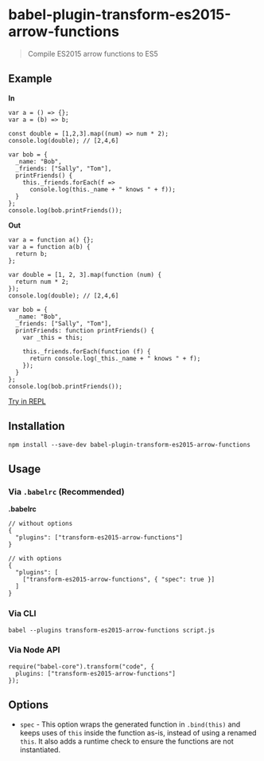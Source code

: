 babel-plugin-transform-es2015-arrow-functions
=============================================

> Compile ES2015 arrow functions to ES5

Example
-------

**In**

    var a = () => {};
    var a = (b) => b;

    const double = [1,2,3].map((num) => num * 2);
    console.log(double); // [2,4,6]

    var bob = {
      _name: "Bob",
      _friends: ["Sally", "Tom"],
      printFriends() {
        this._friends.forEach(f =>
          console.log(this._name + " knows " + f));
      }
    };
    console.log(bob.printFriends());

**Out**

    var a = function a() {};
    var a = function a(b) {
      return b;
    };

    var double = [1, 2, 3].map(function (num) {
      return num * 2;
    });
    console.log(double); // [2,4,6]

    var bob = {
      _name: "Bob",
      _friends: ["Sally", "Tom"],
      printFriends: function printFriends() {
        var _this = this;

        this._friends.forEach(function (f) {
          return console.log(_this._name + " knows " + f);
        });
      }
    };
    console.log(bob.printFriends());

[Try in REPL](http://babeljs.io/repl/#?evaluate=true&lineWrap=true&presets=es2015%2Ces2015-loose&experimental=false&loose=false&spec=false&code=var%20a%20%3D%20()%20%3D%3E%20%7B%7D%3B%0Avar%20a%20%3D%20(b)%20%3D%3E%20b%3B%0A%0Aconst%20double%20%3D%20%5B1%2C2%2C3%5D.map((num)%20%3D%3E%20num%20*%202)%3B%0Aconsole.log(double)%3B%20%2F%2F%20%5B2%2C4%2C6%5D%0A%0Avar%20bob%20%3D%20%7B%0A%20%20_name%3A%20%22Bob%22%2C%0A%20%20_friends%3A%20%5B%22Sally%22%2C%20%22Tom%22%5D%2C%0A%20%20printFriends()%20%7B%0A%20%20%20%20this._friends.forEach(f%20%3D%3E%0A%20%20%20%20%20%20console.log(this._name%20%2B%20%22%20knows%20%22%20%2B%20f))%3B%0A%20%20%7D%0A%7D%3B%0Aconsole.log(bob.printFriends())%3B&playground=true)

Installation
------------

    npm install --save-dev babel-plugin-transform-es2015-arrow-functions

Usage
-----

### Via `.babelrc` (Recommended)

**.babelrc**

    // without options
    {
      "plugins": ["transform-es2015-arrow-functions"]
    }

    // with options
    {
      "plugins": [
        ["transform-es2015-arrow-functions", { "spec": true }]
      ]
    }

### Via CLI

    babel --plugins transform-es2015-arrow-functions script.js

### Via Node API

    require("babel-core").transform("code", {
      plugins: ["transform-es2015-arrow-functions"]
    });

Options
-------

-   `spec` - This option wraps the generated function in `.bind(this)` and keeps uses of `this` inside the function as-is, instead of using a renamed `this`. It also adds a runtime check to ensure the functions are not instantiated.
